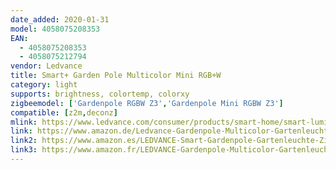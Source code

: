 ```yaml
---
date_added: 2020-01-31
model: 4058075208353
EAN: 
  - 4058075208353
  - 4058075212794
vendor: Ledvance
title: Smart+ Garden Pole Multicolor Mini RGB+W
category: light
supports: brightness, colortemp, colorxy
zigbeemodel: ['Gardenpole RGBW Z3','Gardenpole Mini RGBW Z3']
compatible: [z2m,deconz] 
mlink: https://www.ledvance.com/consumer/products/smart-home/smart-luminaires/smart-outdoor-luminaires/smart-garden-luminaires/decorative-light-poles-for-outdoor-use-with-zigbee-technology-c6419?productId=109343
link: https://www.amazon.de/Ledvance-Gardenpole-Multicolor-Gartenleuchte-ZigBee/dp/B07SFYHQFZ
link2: https://www.amazon.es/LEDVANCE-Smart-Gardenpole-Gartenleuchte-ZigBee/dp/B07SFYHQFZ
link3: https://www.amazon.fr/LEDVANCE-Gardenpole-Multicolor-Gartenleuchte-ZigBee/dp/B07MG5D2N7
---
```

